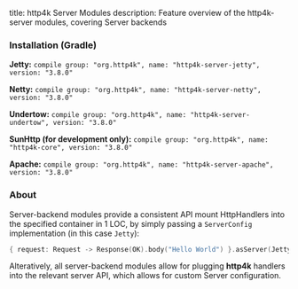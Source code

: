 title: http4k Server Modules
description: Feature overview of the http4k-server modules, covering Server backends

### Installation (Gradle)
**Jetty:** ```compile group: "org.http4k", name: "http4k-server-jetty", version: "3.8.0"```

**Netty:** ```compile group: "org.http4k", name: "http4k-server-netty", version: "3.8.0"```

**Undertow:** ```compile group: "org.http4k", name: "http4k-server-undertow", version: "3.8.0"```

**SunHttp (for development only):** ```compile group: "org.http4k", name: "http4k-core", version: "3.8.0"```

**Apache:** ```compile group: "org.http4k", name: "http4k-server-apache", version: "3.8.0"```

### About
Server-backend modules provide a consistent API mount HttpHandlers into the specified container in 1 LOC, by simply passing a `ServerConfig` implementation (in this case `Jetty`):

```kotlin
{ request: Request -> Response(OK).body("Hello World") }.asServer(Jetty(8000)).start().block()
```
Alteratively, all server-backend modules allow for plugging **http4k** handlers into the relevant server API, which allows for custom Server configuration.
